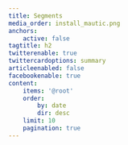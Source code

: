 ```yaml
---
title: Segments
media_order: install_mautic.png
anchors:
    active: false
tagtitle: h2
twitterenable: true
twittercardoptions: summary
articleenabled: false
facebookenable: true
content:
    items: '@root'
    order:
        by: date
        dir: desc
    limit: 10
    pagination: true
---
```


